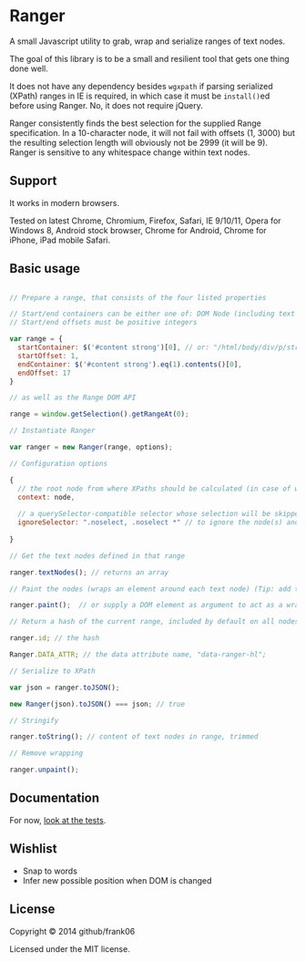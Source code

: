 # Ranger

A small Javascript utility to grab, wrap and serialize ranges of text nodes.

The goal of this library is to be a small and resilient tool that gets one thing done well.

It does not have any dependency besides `wgxpath` if parsing serialized (XPath) ranges in IE is required, in which case it must be `install()`ed before using Ranger. No, it does not require jQuery.

Ranger consistently finds the best selection for the supplied Range specification. In a 10-character node, it will not fail with offsets (1, 3000) but the resulting selection length will obviously not be 2999 (it will be 9). Ranger is sensitive to any whitespace change within text nodes.

## Support

It works in modern browsers.

Tested on latest Chrome, Chromium, Firefox, Safari, IE 9/10/11, Opera for Windows 8, Android stock browser, Chrome for Android, Chrome for iPhone, iPad mobile Safari.

## Basic usage

```js

// Prepare a range, that consists of the four listed properties

// Start/end containers can be either one of: DOM Node (including text nodes) or an XPath to the element
// Start/end offsets must be positive integers

var range = {
  startContainer: $('#content strong')[0], // or: "/html/body/div/p/strong"
  startOffset: 1,
  endContainer: $('#content strong').eq(1).contents()[0],
  endOffset: 17
}

// as well as the Range DOM API

range = window.getSelection().getRangeAt(0);

// Instantiate Ranger

var ranger = new Ranger(range, options);

// Configuration options

{
  // the root node from where XPaths should be calculated (in case of working with an iframe, supply the new document)
  context: node,
  
  // a querySelector-compatible selector whose selection will be skipped when serializing
  ignoreSelector: ".noselect, .noselect *" // to ignore the node(s) and all their children
  
} 

// Get the text nodes defined in that range

ranger.textNodes(); // returns an array

// Paint the nodes (wraps an element around each text node) (Tip: add this CSS: .ranger-hl { background: rgba(255,255,10,0.5); } )

ranger.paint();  // or supply a DOM element as argument to act as a wrapper

// Return a hash of the current range, included by default on all nodes on a data-* attribute

ranger.id; // the hash

Ranger.DATA_ATTR; // the data attribute name, "data-ranger-hl";

// Serialize to XPath

var json = ranger.toJSON();

new Ranger(json).toJSON() === json; // true

// Stringify

ranger.toString(); // content of text nodes in range, trimmed

// Remove wrapping

ranger.unpaint();

```

## Documentation

For now, [look at the tests](https://github.com/frank06/ranger/blob/master/test/tests.js).

## Wishlist

 - Snap to words
 - Infer new possible position when DOM is changed

## License

Copyright © 2014 github/frank06

Licensed under the MIT license.